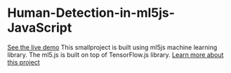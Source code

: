 # Human-Detection-in-ml5js-JavaScript
[See the live demo](https://www.codespeedy.com/ml/humandetect.html)
This smallproject is built using ml5js machine learning library. The ml5.js is built on top of TensorFlow.js library.
[Learn more about this project](https://www.codespeedy.com/human-detection-in-webcam-in-javascript-with-ml5-js/)
